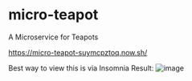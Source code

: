 # micro-teapot
A Microservice for Teapots

https://micro-teapot-suymcpztoq.now.sh/

Best way to view this is via Insomnia 
Result:
![image](http://i.imgur.com/mZ9mOKJ.png)